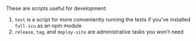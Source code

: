 These are scripts useful for development:

 1. `test` is a script for more conveniently running the tests if you've installed `full-icu` as an npm module
 1. `release`, `tag`, and `deploy-site` are administrative tasks you won't need
